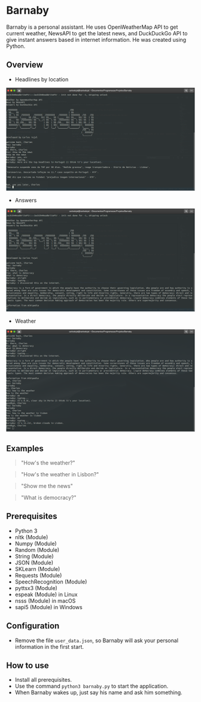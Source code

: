 # Barnaby
Barnaby is a personal assistant. 
He uses OpenWeatherMap API to get current weather, NewsAPI to get the latest news, and DuckDuckGo API to give instant answers based in internet information.
He was created using Python.

## Overview
* Headlines by location

![News](https://raw.githubusercontent.com/carlostojal/Barnaby/master/media/1.png)

* Answers

![Answers](https://raw.githubusercontent.com/carlostojal/Barnaby/master/media/2.png)

* Weather

![Weather](https://raw.githubusercontent.com/carlostojal/Barnaby/master/media/3.png)

## Examples
> "How's the weather?"

> "How's the weather in Lisbon?"

> "Show me the news"

> "What is democracy?"

## Prerequisites
* Python 3
* nltk (Module)
* Numpy (Module)
* Random (Module)
* String (Module)
* JSON (Module)
* SKLearn (Module)
* Requests (Module)
* SpeechRecognition (Module)
* pyttsx3 (Module)
* espeak (Module) in Linux
* nsss (Module) in macOS
* sapi5 (Module) in Windows

## Configuration
* Remove the file ```user_data.json```, so Barnaby will ask your personal information in the first start.

## How to use
* Install all prerequisites.
* Use the command ```python3 barnaby.py``` to start the application.
* When Barnaby wakes up, just say his name and ask him something.
